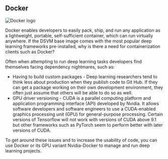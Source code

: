 ## Docker

![Docker logo](../media/3-image1.PNG)

Docker enables developers to easily pack, ship, and run any  application as a lightweight, portable, self-sufficient container, which can run virtually anywhere. If the DSVM base image comes with the most popular deep learning frameworks pre-installed, why is there a need for containerization clients such as Docker?

Often when attempting to run deep learning tasks developers find themselves facing dependency nightmares, such as: 

- Having to build custom packages - Deep learning researchers tend to think less about production when they publish code to Git Hub. If they can get a package working on their own development environment, they often just assume that others will be able to do so as well.
- GPU driver versioning - CUDA is a parallel computing platform and application programming interface (API) developed by Nvidia. It allows software developers and software engineers to use a CUDA-enabled graphics processing unit (GPU) for general-purpose processing. Certain versions of Tensorflow will not work with versions of CUDA above 9.1 but other frameworks such as PyTorch seem to perform better with later versions of CUDA.

To get around these issues and to increase the usability of code, you can use Docker or its GPU variant Nvidia-Docker to manage and run deep learning projects. 

<!--Quiz 
What is CUDA? 
What versioning issues do deep learning engineers deal with? -->